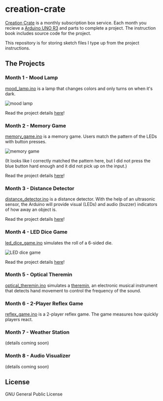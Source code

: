 # creation-crate
[Creation Crate](https://mycreationcrate.com/) is a monthly subscription box service.  Each month you recieve a [Arduino UNO R3](https://www.arduino.cc/en/Main/ArduinoBoardUno) and parts to complete a project.  The instruction book includes source code for the project.

This repository is for storing sketch files I type up from the project instructions.

## The Projects

### Month 1 - Mood Lamp
[mood_lamp.ino](https://github.com/townsean/creation-crate/blob/master/sketches/mood_lamp/mood_lamp.ino) is a lamp that changes colors and only turns on when it's dark.

![mood lamp](https://github.com/townsean/creation-crate/blob/master/sketches/mood_lamp/mood_lamp.gif)

Read the project details [here](http://www.thecodingcouple.com/creation-crate-month-1-arduino-powered-mood-lamp/)!

### Month 2 - Memory Game

[memory_game.ino](https://github.com/townsean/creation-crate/blob/master/sketches/memory_game/memory_game.ino) is a memory game.  Users match the pattern of the LEDs with button presses.

![memory game](https://github.com/townsean/creation-crate/blob/master/sketches/memory_game/memory_game.gif)

(It looks like I correctly matched the pattern here, but I did not press the blue button hard enough and it did not pick up on the input.)

Read the project details [here](http://www.thecodingcouple.com/creation-crate-month-2-arduino-powered-memory-game/)!

### Month 3 - Distance Detector

[distance_detector.ino](https://github.com/townsean/creation-crate/blob/master/sketches/distance_detector/distance_detector.ino) is a distance detector.  With the help of an ultrasonic sensor, the Arduino will provide visual (LEDs) and audio (buzzer) indicators of how away an object is.

Read the project details [here](http://www.thecodingcouple.com/creation-create-month-3-distance-detector/)!

### Month 4 - LED Dice Game

[led_dice_game.ino](https://github.com/townsean/creation-crate/blob/master/sketches/led_dice_game/led_dice_game.ino) simulates the roll of a 6-sided die.

![LED dice game](https://github.com/townsean/creation-crate/blob/master/sketches/led_dice_game/led_dice_game.gif)

Read the project details [here](http://www.thecodingcouple.com/creation-crate-month-4-arduino-powered-led-dice-game/)!

### Month 5 - Optical Theremin

[optical_theremin.ino](https://github.com/townsean/creation-crate/blob/master/sketches/optical_theremin/optical_theremin.ino) simulates a [theremin](https://en.wikipedia.org/wiki/Theremin), an electronic musical instrument that detects hand movement to control the frequency of the sound.

### Month 6 - 2-Player Reflex Game

[reflex_game.ino](https://github.com/townsean/creation-crate/blob/master/sketches/reflex_game/reflex_game.ino) is a 2-player reflex game. The game measures how quickly players react. 

### Month 7 - Weather Station

(details coming soon)

### Month 8 - Audio Visualizer

(details coming soon)

## License

GNU General Public License

